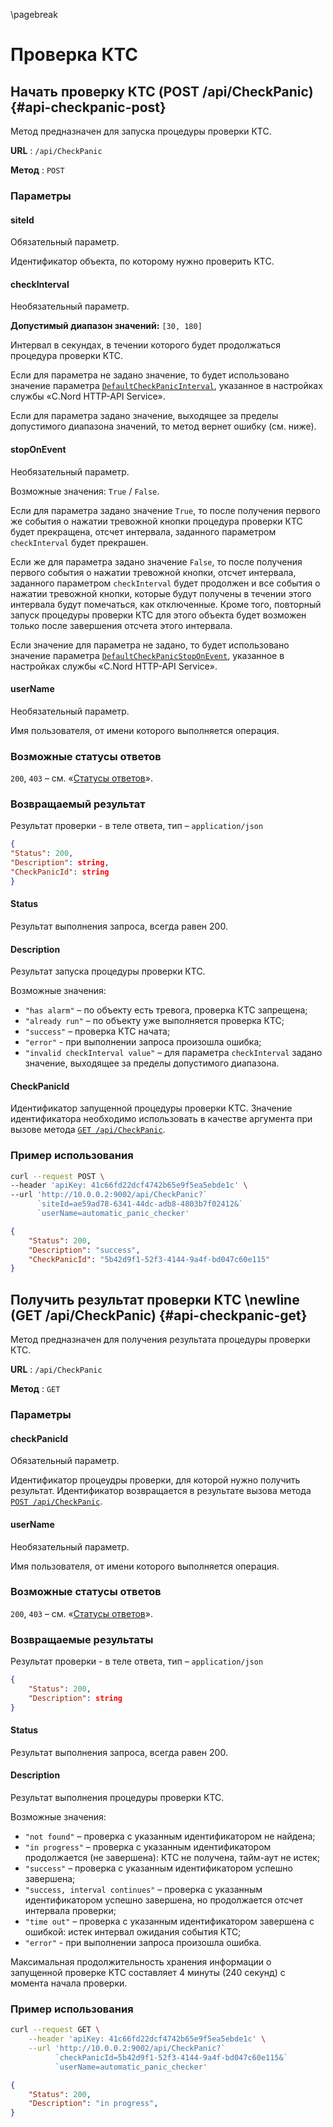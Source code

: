 \pagebreak

# Проверка КТС

## Начать проверку КТС (POST /api/CheckPanic) {#api-checkpanic-post}

Метод предназначен для запуска процедуры проверки КТС.

**URL** : `/api/CheckPanic`

**Метод** : `POST`

### Параметры

#### siteId

Обязательный параметр.

Идентификатор объекта, по которому нужно проверить КТС.

#### checkInterval

Необязательный параметр.

**Допустимый диапазон значений:** `[30, 180]`

Интервал в секундах, в течении которого будет продолжаться процедура проверки КТС. 

Если для параметра не задано значение, то будет использовано значение параметра [`DefaultCheckPanicInterval`](#api-settings-default-check-panic-interval), указанное в настройках службы «C.Nord HTTP-API Service».

Если для параметра задано значение, выходящее за пределы допустимого диапазона значений, то метод вернет ошибку (см. ниже).

#### stopOnEvent

Необязательный параметр.

Возможные значения: `True` / `False`.

Если для параметра задано значение `True`, то после получения первого же события о нажатии тревожной кнопки процедура проверки КТС будет прекращена, отсчет интервала, заданного параметром `checkInterval` будет прекрашен.

Если же для параметра задано значение `False`, то после получения первого события о нажатии тревожной кнопки, отсчет интервала, заданного параметром `checkInterval` будет продолжен и все события о нажатии тревожной кнопки, которые будут получены в течении этого интервала будут помечаться, как отключенные. Кроме того, повторный запуск процедуры проверки КТС для этого объекта будет возможен только после завершения отсчета этого интервала.

Если значение для параметра не задано, то будет использовано значение параметра [`DefaultCheckPanicStopOnEvent`](#api-settings-default-check-panic-stoponevent), указанное в настройках службы «C.Nord HTTP-API Service».

#### userName

Необязательный параметр.

Имя пользователя, от имени которого выполняется операция.

### Возможные статусы ответов

`200`, `403` – cм. «[Статусы ответов](#api-status-codes)».

### Возвращаемый результат

Результат проверки - в теле ответа, тип – `application/json`

```json
{
"Status": 200,
"Description": string,
"CheckPanicId": string
}
```

#### Status

Результат выполнения запроса, всегда равен 200.

#### Description

Результат запуска процедуры проверки КТС.

Возможные значения:

- `"has alarm"` – по объекту есть тревога, проверка КТС запрещена;
- `"already run"` – по объекту уже выполняется проверка КТС;
- `"success"` – проверка КТС начата;
- `"error"` - при выполнении запроса произошла ошибка;
- `"invalid checkInterval value"` – для параметра `checkInterval` задано значение, выходящее за пределы допустимого диапазона.

#### CheckPanicId

Идентификатор запущенной процедуры проверки КТС. Значение идентификатора необходимо использовать в качестве аргумента при вызове метода [`GET /api/CheckPanic`](#api-checkpanic-get).

### Пример использования

```bash
curl --request POST \
--header 'apiKey: 41c66fd22dcf4742b65e9f5ea5ebde1c' \
--url 'http://10.0.0.2:9002/api/CheckPanic?`
      `siteId=ae59ad78-6341-44dc-adb8-4803b7f02412&`
      `userName=automatic_panic_checker'
```

```json
{
    "Status": 200,
    "Description": "success",
    "CheckPanicId": "5b42d9f1-52f3-4144-9a4f-bd047c60e115"
}
```

## Получить результат проверки КТС \newline (GET /api/CheckPanic) {#api-checkpanic-get}

Метод предназначен для получения результата процедуры проверки КТС.

**URL** : `/api/CheckPanic`

**Метод** : `GET`

### Параметры

#### checkPanicId

Обязательный параметр.

Идентификатор процеудры проверки, для которой нужно получить результат. Идентификатор возвращается в результате вызова метода [`POST /api/CheckPanic`](#api-checkpanic-post).

#### userName

Необязательный параметр.

Имя пользователя, от имени которого выполняется операция.

### Возможные статусы ответов

`200`, `403` – cм. «[Статусы ответов](#api-status-codes)».

### Возвращаемые результаты

Результат проверки - в теле ответа, тип – `application/json`

```json
{
    "Status": 200,
    "Description": string
}
```

#### Status

Результат выполнения запроса, всегда равен 200.

#### Description

Результат выполнения процедуры проверки КТС.

Возможные значения:

- `"not found"` – проверка с указанным идентификатором не найдена;
- `"in progress"` – проверка с указанным идентификатором продолжается (не завершена): КТС не получена, тайм-аут не истек;
- `"success"` – проверка с указанным идентификатором успешно завершена;
- `"success, interval continues"` – проверка с указанным идентификатором успешно завершена, но продолжается отсчет интервала проверки;
- `"time out"` – проверка с указанным идентификатором завершена с ошибкой: истек интервал ожидания события КТС;
- `"error"` - при выполнении запроса произошла ошибка.

Максимальная продолжительность хранения информации о запущенной проверке КТС составляет 4 минуты (240 секунд) с момента начала проверки.

### Пример использования

```bash
curl --request GET \
    --header 'apiKey: 41c66fd22dcf4742b65e9f5ea5ebde1c' \
    --url 'http://10.0.0.2:9002/api/CheckPanic?`
          `checkPanicId=5b42d9f1-52f3-4144-9a4f-bd047c60e115&`
          `userName=automatic_panic_checker'
```

```json
{
    "Status": 200,
    "Description": "in progress",
}
```
